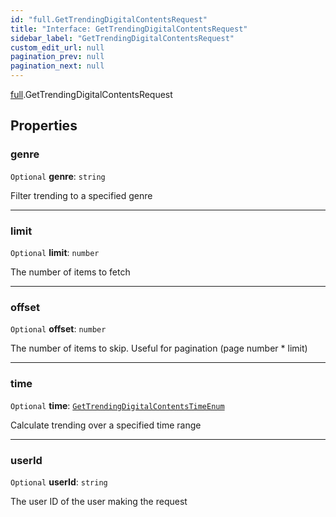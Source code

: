 ```yaml
---
id: "full.GetTrendingDigitalContentsRequest"
title: "Interface: GetTrendingDigitalContentsRequest"
sidebar_label: "GetTrendingDigitalContentsRequest"
custom_edit_url: null
pagination_prev: null
pagination_next: null
---
```


[full](../namespaces/full.md).GetTrendingDigitalContentsRequest

## Properties

### genre

 `Optional` **genre**: `string`

Filter trending to a specified genre

___

### limit

 `Optional` **limit**: `number`

The number of items to fetch

___

### offset

 `Optional` **offset**: `number`

The number of items to skip. Useful for pagination (page number * limit)

___

### time

 `Optional` **time**: [`GetTrendingDigitalContentsTimeEnum`](../enums/full.GetTrendingDigitalContentsTimeEnum.md)

Calculate trending over a specified time range

___

### userId

 `Optional` **userId**: `string`

The user ID of the user making the request
